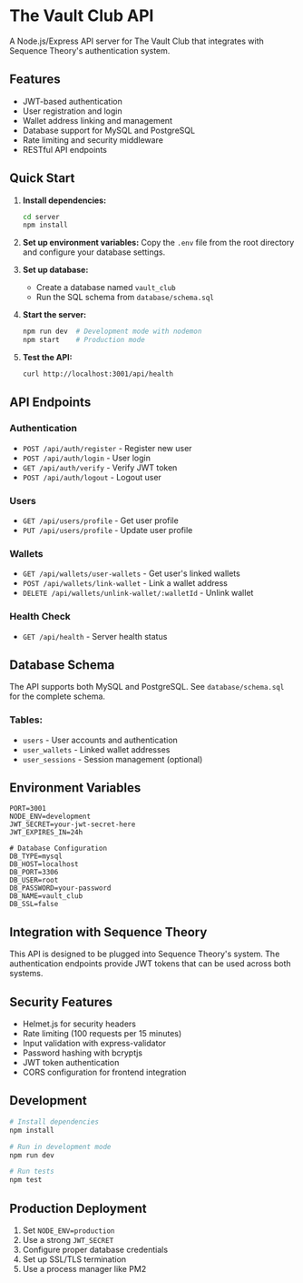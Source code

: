 # The Vault Club API

A Node.js/Express API server for The Vault Club that integrates with Sequence Theory's authentication system.

## Features

- JWT-based authentication
- User registration and login
- Wallet address linking and management
- Database support for MySQL and PostgreSQL
- Rate limiting and security middleware
- RESTful API endpoints

## Quick Start

1. **Install dependencies:**
   ```bash
   cd server
   npm install
   ```

2. **Set up environment variables:**
   Copy the `.env` file from the root directory and configure your database settings.

3. **Set up database:**
   - Create a database named `vault_club`
   - Run the SQL schema from `database/schema.sql`

4. **Start the server:**
   ```bash
   npm run dev  # Development mode with nodemon
   npm start    # Production mode
   ```

5. **Test the API:**
   ```bash
   curl http://localhost:3001/api/health
   ```

## API Endpoints

### Authentication
- `POST /api/auth/register` - Register new user
- `POST /api/auth/login` - User login
- `GET /api/auth/verify` - Verify JWT token
- `POST /api/auth/logout` - Logout user

### Users
- `GET /api/users/profile` - Get user profile
- `PUT /api/users/profile` - Update user profile

### Wallets
- `GET /api/wallets/user-wallets` - Get user's linked wallets
- `POST /api/wallets/link-wallet` - Link a wallet address
- `DELETE /api/wallets/unlink-wallet/:walletId` - Unlink wallet

### Health Check
- `GET /api/health` - Server health status

## Database Schema

The API supports both MySQL and PostgreSQL. See `database/schema.sql` for the complete schema.

### Tables:
- `users` - User accounts and authentication
- `user_wallets` - Linked wallet addresses
- `user_sessions` - Session management (optional)

## Environment Variables

```env
PORT=3001
NODE_ENV=development
JWT_SECRET=your-jwt-secret-here
JWT_EXPIRES_IN=24h

# Database Configuration
DB_TYPE=mysql
DB_HOST=localhost
DB_PORT=3306
DB_USER=root
DB_PASSWORD=your-password
DB_NAME=vault_club
DB_SSL=false
```

## Integration with Sequence Theory

This API is designed to be plugged into Sequence Theory's system. The authentication endpoints provide JWT tokens that can be used across both systems.

## Security Features

- Helmet.js for security headers
- Rate limiting (100 requests per 15 minutes)
- Input validation with express-validator
- Password hashing with bcryptjs
- JWT token authentication
- CORS configuration for frontend integration

## Development

```bash
# Install dependencies
npm install

# Run in development mode
npm run dev

# Run tests
npm test
```

## Production Deployment

1. Set `NODE_ENV=production`
2. Use a strong `JWT_SECRET`
3. Configure proper database credentials
4. Set up SSL/TLS termination
5. Use a process manager like PM2
